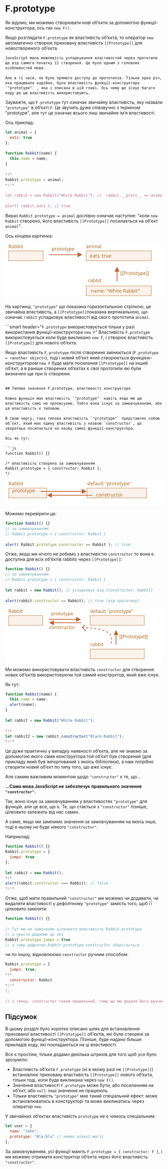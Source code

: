 # F.prototype

Як відомо, ми можемо створювати нові об’єкти за допомогою функції-конструктора, ось так `new F()`.

Якщо розглядати `F.prototype` як властивість об’єкта, то оператор `new` автоматично створює приховану властивість `[[Prototype]]` для новоствореного об’єкта.

```smart
JavaScript мала можливість успадкування властивостей через прототипи ще від самого початку її створення. Це було одним з головних особливостей мови.

Але в ті часи, не було прямого доступу до прототипів. Тільки одна річ, яка працювала надійно, була властивість функції-конструктора `"prototype"` , яка і описана в цій главі. Ось чому ще існує багато коду де цю властивість використовують.
```

Зауважте, що `F.prototype` тут означає звичайну властивість, яку назвали `"prototype"` в об’єкті `F`. Це звучить дуже співзвучно з терміном "prototype", але тут це означає всього лиш звичайне ім’я властивості.

Ось приклад:

```js run
let animal = {
  eats: true
};

function Rabbit(name) {
  this.name = name;
}

*!*
Rabbit.prototype = animal;
*/!*

let rabbit = new Rabbit("White Rabbit"); //  rabbit.__proto__ == animal

alert( rabbit.eats ); // true
```

Вираз `Rabbit.prototype = animal` дослівно означає наступне: "коли `new Rabbit` створено, його властивість `[[Prototype]]` посилається на об’єкт `animal`".

Ось кінцева картинка:

![](proto-constructor-animal-rabbit.svg)

На картинці, `"prototype"` що показана горизонтальною стрілкою, це звичайна властивість, а `[[Prototype]]`показана вертикальною, що означає `rabbit` успадковує властивості від свого прототипа `animal`.

```smart header="`F.prototype` використовується тільки у разі використання функції-конструктора `new F`"
Властивість `F.prototype` використовується коли буде викликано `new F`, і створює властивість `[[Prototype]]` для нового об’єкта.

Якщо властивість `F.prototype` після створення змінюється (`F.prototype = <another object>`), тоді і новий об’єкт який створюється функцією-конструктором `new F` буде мати посилання `[[Prototype]]` на інший об’єкт, а в раніше створених об’єктах є свої прототипи які були визначені ще  при їх створенні.
```

## Типове значення F.prototype, властивості конструктора

Кожна функція має властивість `"prototype"` навіть якщо ми цю властивість самі не прописуємо. Тобто вона існує за замовчуванням, або ця властивість є типовою.

В свою чергу, така типова властивість `"prototype"` представляє собою об’єкт, який має єдину властивість з назвою `constructor`, що зворотньо посилається на назву самої функції-конструктора.

Ось як тут:

```js
function Rabbit() {}

/* властивість створена за замовчуванням
Rabbit.prototype = { constructor: Rabbit };
*/
```

![](function-prototype-constructor.svg)

Можемо перевірити це:

```js run
function Rabbit() {}
// за замовчуванням:
// Rabbit.prototype = { constructor: Rabbit }

alert( Rabbit.prototype.constructor == Rabbit ); // true
```

Отже, якщо ми нічого не робимо з властивістю `constructor` то вона є доступна для всіх об’єктів rabbits через `[[Prototype]]`:

```js run
function Rabbit() {}
// за замовчуванням:
// Rabbit.prototype = { constructor: Rabbit }

let rabbit = new Rabbit(); // успадковує від {constructor: Rabbit}

alert(rabbit.constructor == Rabbit); // true (від прототипу)
```

![](rabbit-prototype-constructor.svg)

Ми можемо використовувати властивість `constructor` для створення нових об’єктів використовуючи той самий конструктор, який вже існує.

Як тут:

```js run
function Rabbit(name) {
  this.name = name;
  alert(name);
}

let rabbit = new Rabbit("White Rabbit");

*!*
let rabbit2 = new rabbit.constructor("Black Rabbit");
*/!*
```

Це дуже практично у випадку наявності об’єкта, але не знаємо за допомогою якого саме конструктора той об’єкт був створений (для прикладу який був імпортований з якоїсь бібліотеки), а нам потрібно створити новий об’єкт по типу того, що вже існує.

Але самим важливим моментом щодо `"constructor"` є те, що...

**...Сама мова JavaScript не забезпечує правильного значення `"constructor"`.**

Так, воно існує за замовчуванням у властивостях `"prototype"` для функцій, але це все, що є. Те, що стається з `"constructor"` пізніше, цілковито залежить від нас самих.

А саме, якщо ми замінимо значення за замовчуванням на якесь інше, тоді в ньому не буде ніякого `"constructor"`.

Наприклад:

```js run
function Rabbit() {}
Rabbit.prototype = {
  jumps: true
};

let rabbit = new Rabbit();
*!*
alert(rabbit.constructor === Rabbit); // false
*/!*
```

Отже, щоб мати правильний `"constructor"` ми можемо чи додавати, чи видаляти властивості у дефолтному `"prototype"` замість того, щоб її цілковито заміняти:

```js
function Rabbit() {}

// Тут ми не заміняємо цілковито властивість Rabbit.prototype
// а просто додаємо до неї
Rabbit.prototype.jumps = true
// а тому дефолтне Rabbit.prototype.constructor зберігається
```

чи по іншоу, відновлюємо `constructor` ручним способом:

```js
Rabbit.prototype = {
  jumps: true,
*!*
  constructor: Rabbit
*/!*
};

// і тепер, constructor також правильний, тому що ми додали його вручну
```


## Підсумок

В цьому розділі було коротко описано шлях для встановлення прихованої властивості `[[Prototype]]` об’єктів, які були створені за допомогою функції-конструктора. Пізніше, буде надано більше прикладів коду, які покладаються на ці властивості.

Все є простим, тільки додамо декілька штрихів для того щоб усе було зрозуміло:

- Властивість об’єкта `F.prototype` (ні в якому разі не `[[Prototype]]`) встановлює приховану властивість `[[Prototype]]` нового об’єкта, тільки тоді, коли буде викликана через `new F()`.
- Значення властивості `F.prototype` може бути, або посиланням на об’єкт, або `null`: інші значення не працюють.
- Тільки властивість `"prototype"` має такий спеціальний ефект: може встановлюватись в конструкторі та може викликатись через оператор `new`.

У звичайних об’єктах властивість `prototype` не є чимось спеціальним:
```js
let user = {
  name: "John",
  prototype: "Bla-bla" // немає ніякої магії
};
```

За замовчуванням, усі функції мають `F.prototype = { constructor: F }`, і ми можемо отримати конструктор об’єкта через його властивість `"constructor"`.
